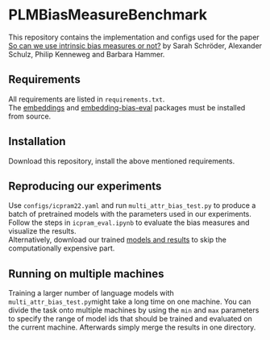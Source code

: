 # PLMBiasMeasureBenchmark
This repository contains the implementation and configs used for the paper [So can we use intrinsic bias measures or not?](https://www.scitepress.org/Papers/2023/116937/116937.pdf) by Sarah Schröder, Alexander Schulz, Philip Kenneweg and  Barbara Hammer.


## Requirements
All requirements are listed in ```requirements.txt```.  
The [embeddings](https://github.com/UBI-AGML-NLP/Embeddings) and [embedding-bias-eval](https://github.com/HammerLabML/EmbeddingBiasScores) packages must be installed from source.   


## Installation
Download this repository, install the above mentioned requirements.

## Reproducing our experiments

Use ```configs/icpram22.yaml``` and run ```multi_attr_bias_test.py``` to produce a batch of pretrained models with the parameters used in our experiments. Follow the steps in ```icpram_eval.ipynb``` to evaluate the bias measures and visualize the results.  
Alternatively, download our trained [models and results]() to skip the computationally expensive part.

## Running on multiple machines
Training a larger number of language models with ```multi_attr_bias_test.py```might take a long time on one machine. You can divide the task onto multiple machines by using the ```min``` and ```max``` parameters to specify the range of model ids that should be trained and evaluated on the current machine. Afterwards simply merge the results in one directory.
